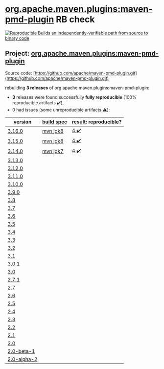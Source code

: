 [org.apache.maven.plugins:maven-pmd-plugin](https://search.maven.org/artifact/org.apache.maven.plugins/maven-pmd-plugin/) RB check
=======

[![Reproducible Builds](https://reproducible-builds.org/images/logos/rb.svg) an independently-verifiable path from source to binary code](https://reproducible-builds.org/)

## Project: [org.apache.maven.plugins:maven-pmd-plugin](https://search.maven.org/artifact/org.apache.maven.plugins/maven-pmd-plugin/)

Source code: [https://github.com/apache/maven-pmd-plugin.git](https://github.com/apache/maven-pmd-plugin.git)

rebuilding **3 releases** of org.apache.maven.plugins:maven-pmd-plugin:
- **3** releases were found successfully **fully reproducible** (100% reproducible artifacts :heavy_check_mark:),
- 0 had issues (some unreproducible artifacts :warning:):

| version | [build spec](BUILDSPEC.md) | [result](https://reproducible-builds.org/docs/jvm/): reproducible? |
| -- | --------- | ------ |
| [3.16.0](https://search.maven.org/artifact/org.apache.maven.plugins/maven-pmd-plugin/3.16.0/pom) | [mvn jdk8](maven-pmd-plugin-3.16.0.buildspec) | [4 :heavy_check_mark: ](maven-pmd-plugin-3.16.0.buildcompare) |
| [3.15.0](https://search.maven.org/artifact/org.apache.maven.plugins/maven-pmd-plugin/3.15.0/pom) | [mvn jdk8](maven-pmd-plugin-3.15.0.buildspec) | [4 :heavy_check_mark: ](maven-pmd-plugin-3.15.0.buildcompare) |
| [3.14.0](https://search.maven.org/artifact/org.apache.maven.plugins/maven-pmd-plugin/3.14.0/pom) | [mvn jdk7](maven-pmd-plugin-3.14.0.buildspec) | [4 :heavy_check_mark: ](maven-pmd-plugin-3.14.0.buildcompare) |
| [3.13.0](https://search.maven.org/artifact/org.apache.maven.plugins/maven-pmd-plugin/3.13.0/pom) | | |
| [3.12.0](https://search.maven.org/artifact/org.apache.maven.plugins/maven-pmd-plugin/3.12.0/pom) | | |
| [3.11.0](https://search.maven.org/artifact/org.apache.maven.plugins/maven-pmd-plugin/3.11.0/pom) | | |
| [3.10.0](https://search.maven.org/artifact/org.apache.maven.plugins/maven-pmd-plugin/3.10.0/pom) | | |
| [3.9.0](https://search.maven.org/artifact/org.apache.maven.plugins/maven-pmd-plugin/3.9.0/pom) | | |
| [3.8](https://search.maven.org/artifact/org.apache.maven.plugins/maven-pmd-plugin/3.8/pom) | | |
| [3.7](https://search.maven.org/artifact/org.apache.maven.plugins/maven-pmd-plugin/3.7/pom) | | |
| [3.6](https://search.maven.org/artifact/org.apache.maven.plugins/maven-pmd-plugin/3.6/pom) | | |
| [3.5](https://search.maven.org/artifact/org.apache.maven.plugins/maven-pmd-plugin/3.5/pom) | | |
| [3.4](https://search.maven.org/artifact/org.apache.maven.plugins/maven-pmd-plugin/3.4/pom) | | |
| [3.3](https://search.maven.org/artifact/org.apache.maven.plugins/maven-pmd-plugin/3.3/pom) | | |
| [3.2](https://search.maven.org/artifact/org.apache.maven.plugins/maven-pmd-plugin/3.2/pom) | | |
| [3.1](https://search.maven.org/artifact/org.apache.maven.plugins/maven-pmd-plugin/3.1/pom) | | |
| [3.0.1](https://search.maven.org/artifact/org.apache.maven.plugins/maven-pmd-plugin/3.0.1/pom) | | |
| [3.0](https://search.maven.org/artifact/org.apache.maven.plugins/maven-pmd-plugin/3.0/pom) | | |
| [2.7.1](https://search.maven.org/artifact/org.apache.maven.plugins/maven-pmd-plugin/2.7.1/pom) | | |
| [2.7](https://search.maven.org/artifact/org.apache.maven.plugins/maven-pmd-plugin/2.7/pom) | | |
| [2.6](https://search.maven.org/artifact/org.apache.maven.plugins/maven-pmd-plugin/2.6/pom) | | |
| [2.5](https://search.maven.org/artifact/org.apache.maven.plugins/maven-pmd-plugin/2.5/pom) | | |
| [2.4](https://search.maven.org/artifact/org.apache.maven.plugins/maven-pmd-plugin/2.4/pom) | | |
| [2.3](https://search.maven.org/artifact/org.apache.maven.plugins/maven-pmd-plugin/2.3/pom) | | |
| [2.2](https://search.maven.org/artifact/org.apache.maven.plugins/maven-pmd-plugin/2.2/pom) | | |
| [2.1](https://search.maven.org/artifact/org.apache.maven.plugins/maven-pmd-plugin/2.1/pom) | | |
| [2.0](https://search.maven.org/artifact/org.apache.maven.plugins/maven-pmd-plugin/2.0/pom) | | |
| [2.0-beta-1](https://search.maven.org/artifact/org.apache.maven.plugins/maven-pmd-plugin/2.0-beta-1/pom) | | |
| [2.0-alpha-2](https://search.maven.org/artifact/org.apache.maven.plugins/maven-pmd-plugin/2.0-alpha-2/pom) | | |
